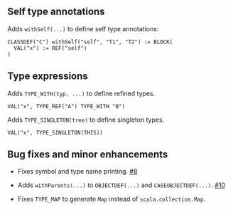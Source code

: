 ## Self type annotations

Adds `withSelf(...)` to define self type annotations:

    CLASSDEF("C") withSelf("self", "T1", "T2") := BLOCK(
      VAL("x") := REF("self")
    )

## Type expressions

Adds `TYPE_WITH(typ, ...)` to define refined types.

    VAL("x", TYPE_REF("A") TYPE_WITH "B")

Adds `TYPE_SINGLETON(tree)` to define singleton types.

    VAL("x", TYPE_SINGLETON(THIS))

## Bug fixes and minor enhancements

- Fixes symbol and type name printing. [#8][8]
- Adds `withParents(...)` to `OBJECTDEF(...)` and `CASEOBJECTDEF(...)`. [#10][10]
- Fixes `TYPE_MAP` to generate `Map` instead of `scala.collection.Map`.

  [8]: https://github.com/eed3si9n/treehugger/issues/8
  [10]: https://github.com/eed3si9n/treehugger/issues/10
